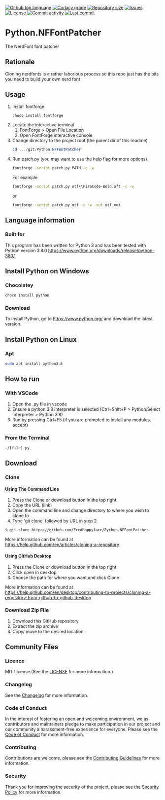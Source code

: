 [![Github top language](https://img.shields.io/github/languages/top/FredHappyface/Python.NFFontPatcher.svg?style=for-the-badge)](../../)
[![Codacy grade](https://img.shields.io/codacy/grade/[codacy-proj-id].svg?style=for-the-badge)](https://www.codacy.com/manual/FredHappyface/Python.NFFontPatcher)
[![Repository size](https://img.shields.io/github/repo-size/FredHappyface/Python.NFFontPatcher.svg?style=for-the-badge)](../../)
[![Issues](https://img.shields.io/github/issues/FredHappyface/Python.NFFontPatcher.svg?style=for-the-badge)](../../issues)
[![License](https://img.shields.io/github/license/FredHappyface/Python.NFFontPatcher.svg?style=for-the-badge)](/LICENSE.md)
[![Commit activity](https://img.shields.io/github/commit-activity/m/FredHappyface/Python.NFFontPatcher.svg?style=for-the-badge)](../../commits/master)
[![Last commit](https://img.shields.io/github/last-commit/FredHappyface/Python.NFFontPatcher.svg?style=for-the-badge)](../../commits/master)

# Python.NFFontPatcher

The NerdFont font patcher

## Rationale
Cloning nerdfonts is a rather laborious process so this repo just has the bits
you need to build your own nerd font

## Usage
1. Install fontforge
	```powershell
	choco install fontforge
	```
2. Locate the interactive terminal
   1. FontForge > Open File Location
   2. Open FontForge interactive console
3. Change directory to the project root (the parent dir of this readme)
	```powershell
	cd .../git/Python.NFFontPatcher
	```
4. Run patch.py (you may want to use the help flag for more options)
	```cmd
	fontforge -script patch.py PATH -c -w
	```
	For example
	```cmd
	fontforge -script patch.py otf\\FiraCode-Bold.oft -c -w
	```
	or
	```cmd
	fontforge -script patch.py otf -c -w -out otf_out
	```



## Language information
### Built for
This program has been written for Python 3 and has been tested with
Python version 3.8.0 <https://www.python.org/downloads/release/python-380/>.

## Install Python on Windows
### Chocolatey
```powershell
choco install python
```
### Download
To install Python, go to <https://www.python.org/> and download the latest
version.

## Install Python on Linux
### Apt
```bash
sudo apt install python3.8
```

## How to run
### With VSCode
1. Open the .py file in vscode
2. Ensure a python 3.8 interpreter is selected (Ctrl+Shift+P > Python:Select
Interpreter > Python 3.8)
3. Run by pressing Ctrl+F5 (if you are prompted to install any modules, accept)
### From the Terminal
```bash
./[file].py
```


## Download
### Clone
#### Using The Command Line
1. Press the Clone or download button in the top right
2. Copy the URL (link)
3. Open the command line and change directory to where you wish to
clone to
4. Type 'git clone' followed by URL in step 2
```bash
$ git clone https://github.com/FredHappyface/Python.NFFontPatcher
```

More information can be found at
<https://help.github.com/en/articles/cloning-a-repository>

#### Using GitHub Desktop
1. Press the Clone or download button in the top right
2. Click open in desktop
3. Choose the path for where you want and click Clone

More information can be found at
<https://help.github.com/en/desktop/contributing-to-projects/cloning-a-repository-from-github-to-github-desktop>

### Download Zip File

1. Download this GitHub repository
2. Extract the zip archive
3. Copy/ move to the desired location


## Community Files
### Licence
MIT License
(See the [LICENSE](/LICENSE.md) for more information.)

### Changelog
See the [Changelog](/CHANGELOG.md) for more information.

### Code of Conduct
In the interest of fostering an open and welcoming environment, we
as contributors and maintainers pledge to make participation in our
project and our community a harassment-free experience for everyone.
Please see the
[Code of Conduct](https://github.com/FredHappyface/.github/blob/master/CODE_OF_CONDUCT.md) for more information.

### Contributing
Contributions are welcome, please see the [Contributing Guidelines](https://github.com/FredHappyface/.github/blob/master/CONTRIBUTING.md) for more information.

### Security
Thank you for improving the security of the project, please see the [Security Policy](https://github.com/FredHappyface/.github/blob/master/SECURITY.md) for more information.
